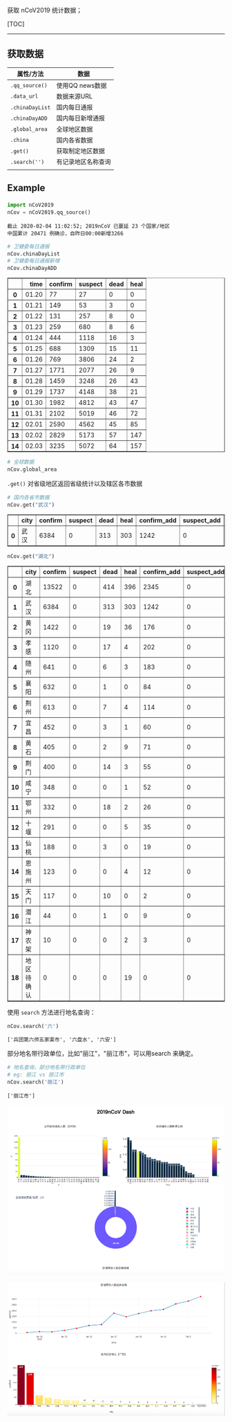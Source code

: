 获取 nCoV2019 统计数据；

[TOC]

---

## 获取数据

| 属性/方法       | 数据               |
| --------------- | ------------------ |
| `.qq_source()`  | 使用QQ news数据    |
| `.data_url`     | 数据来源URL        |
| `.chinaDayList` | 国内每日通报       |
| `.chinaDayADD`  | 国内每日新增通报   |
| `.global_area`  | 全球地区数据       |
| `.china`        | 国内各省数据       |
| `.get()`        | 获取制定地区数据   |
| `.search('')`   | 有记录地区名称查询 |
|                 |                    |



## Example

```python
import nCoV2019
nCov = nCoV2019.qq_source()
```

```
截止 2020-02-04 11:02:52; 2019nCoV 已蔓延 23 个国家/地区
中国累计 20471 例确诊，自昨日00:00新增3266
```




```python
# 卫健委每日通报
nCov.chinaDayList
# 卫健委每日通报新增
nCov.chinaDayADD
```

<table border="1" class="dataframe">
  <thead>
    <tr style="text-align: right;">
      <th></th>
      <th>time</th>
      <th>confirm</th>
      <th>suspect</th>
      <th>dead</th>
      <th>heal</th>
    </tr>
  </thead>
  <tbody>
    <tr>
      <th>0</th>
      <td>01.20</td>
      <td>77</td>
      <td>27</td>
      <td>0</td>
      <td>0</td>
    </tr>
    <tr>
      <th>1</th>
      <td>01.21</td>
      <td>149</td>
      <td>53</td>
      <td>3</td>
      <td>0</td>
    </tr>
    <tr>
      <th>2</th>
      <td>01.22</td>
      <td>131</td>
      <td>257</td>
      <td>8</td>
      <td>0</td>
    </tr>
    <tr>
      <th>3</th>
      <td>01.23</td>
      <td>259</td>
      <td>680</td>
      <td>8</td>
      <td>6</td>
    </tr>
    <tr>
      <th>4</th>
      <td>01.24</td>
      <td>444</td>
      <td>1118</td>
      <td>16</td>
      <td>3</td>
    </tr>
    <tr>
      <th>5</th>
      <td>01.25</td>
      <td>688</td>
      <td>1309</td>
      <td>15</td>
      <td>11</td>
    </tr>
    <tr>
      <th>6</th>
      <td>01.26</td>
      <td>769</td>
      <td>3806</td>
      <td>24</td>
      <td>2</td>
    </tr>
    <tr>
      <th>7</th>
      <td>01.27</td>
      <td>1771</td>
      <td>2077</td>
      <td>26</td>
      <td>9</td>
    </tr>
    <tr>
      <th>8</th>
      <td>01.28</td>
      <td>1459</td>
      <td>3248</td>
      <td>26</td>
      <td>43</td>
    </tr>
    <tr>
      <th>9</th>
      <td>01.29</td>
      <td>1737</td>
      <td>4148</td>
      <td>38</td>
      <td>21</td>
    </tr>
    <tr>
      <th>10</th>
      <td>01.30</td>
      <td>1982</td>
      <td>4812</td>
      <td>43</td>
      <td>47</td>
    </tr>
    <tr>
      <th>11</th>
      <td>01.31</td>
      <td>2102</td>
      <td>5019</td>
      <td>46</td>
      <td>72</td>
    </tr>
    <tr>
      <th>12</th>
      <td>02.01</td>
      <td>2590</td>
      <td>4562</td>
      <td>45</td>
      <td>85</td>
    </tr>
    <tr>
      <th>13</th>
      <td>02.02</td>
      <td>2829</td>
      <td>5173</td>
      <td>57</td>
      <td>147</td>
    </tr>
    <tr>
      <th>14</th>
      <td>02.03</td>
      <td>3235</td>
      <td>5072</td>
      <td>64</td>
      <td>157</td>
    </tr>
  </tbody>
</table>



```python
# 全球数据
nCov.global_area
```



`.get()`  对省级地区返回省级统计以及辖区各市数据

```python
# 国内各省市数据
nCov.get("武汉")
```

<table border="1" class="dataframe">
  <thead>
    <tr style="text-align: right;">
      <th></th>
      <th>city</th>
      <th>confirm</th>
      <th>suspect</th>
      <th>dead</th>
      <th>heal</th>
      <th>confirm_add</th>
      <th>suspect_add</th>
      <th>dead_add</th>
      <th>heal_add</th>
    </tr>
  </thead>
  <tbody>
    <tr>
      <th>0</th>
      <td>武汉</td>
      <td>6384</td>
      <td>0</td>
      <td>313</td>
      <td>303</td>
      <td>1242</td>
      <td>0</td>
      <td>48</td>
      <td>79</td>
    </tr>
  </tbody>
</table>





```python
nCov.get("湖北")
```

<table border="1" class="dataframe">
  <thead>
    <tr style="text-align: right;">
      <th></th>
      <th>city</th>
      <th>confirm</th>
      <th>suspect</th>
      <th>dead</th>
      <th>heal</th>
      <th>confirm_add</th>
      <th>suspect_add</th>
      <th>dead_add</th>
      <th>heal_add</th>
    </tr>
  </thead>
  <tbody>
    <tr>
      <th>0</th>
      <td>湖北</td>
      <td>13522</td>
      <td>0</td>
      <td>414</td>
      <td>396</td>
      <td>2345</td>
      <td>0</td>
      <td>64</td>
      <td>97</td>
    </tr>
    <tr>
      <th>1</th>
      <td>武汉</td>
      <td>6384</td>
      <td>0</td>
      <td>313</td>
      <td>303</td>
      <td>1242</td>
      <td>0</td>
      <td>48</td>
      <td>79</td>
    </tr>
    <tr>
      <th>2</th>
      <td>黄冈</td>
      <td>1422</td>
      <td>0</td>
      <td>19</td>
      <td>36</td>
      <td>176</td>
      <td>0</td>
      <td>2</td>
      <td>9</td>
    </tr>
    <tr>
      <th>3</th>
      <td>孝感</td>
      <td>1120</td>
      <td>0</td>
      <td>17</td>
      <td>4</td>
      <td>202</td>
      <td>0</td>
      <td>3</td>
      <td>2</td>
    </tr>
    <tr>
      <th>4</th>
      <td>随州</td>
      <td>641</td>
      <td>0</td>
      <td>6</td>
      <td>3</td>
      <td>183</td>
      <td>0</td>
      <td>1</td>
      <td>0</td>
    </tr>
    <tr>
      <th>5</th>
      <td>襄阳</td>
      <td>632</td>
      <td>0</td>
      <td>1</td>
      <td>0</td>
      <td>84</td>
      <td>0</td>
      <td>1</td>
      <td>-1</td>
    </tr>
    <tr>
      <th>6</th>
      <td>荆州</td>
      <td>613</td>
      <td>0</td>
      <td>7</td>
      <td>4</td>
      <td>114</td>
      <td>0</td>
      <td>1</td>
      <td>3</td>
    </tr>
    <tr>
      <th>7</th>
      <td>宜昌</td>
      <td>452</td>
      <td>0</td>
      <td>3</td>
      <td>1</td>
      <td>60</td>
      <td>0</td>
      <td>2</td>
      <td>-1</td>
    </tr>
    <tr>
      <th>8</th>
      <td>黄石</td>
      <td>405</td>
      <td>0</td>
      <td>2</td>
      <td>9</td>
      <td>71</td>
      <td>0</td>
      <td>0</td>
      <td>0</td>
    </tr>
    <tr>
      <th>9</th>
      <td>荆门</td>
      <td>400</td>
      <td>0</td>
      <td>14</td>
      <td>3</td>
      <td>55</td>
      <td>0</td>
      <td>3</td>
      <td>0</td>
    </tr>
    <tr>
      <th>10</th>
      <td>咸宁</td>
      <td>348</td>
      <td>0</td>
      <td>0</td>
      <td>1</td>
      <td>52</td>
      <td>0</td>
      <td>0</td>
      <td>0</td>
    </tr>
    <tr>
      <th>11</th>
      <td>鄂州</td>
      <td>332</td>
      <td>0</td>
      <td>18</td>
      <td>2</td>
      <td>26</td>
      <td>0</td>
      <td>3</td>
      <td>2</td>
    </tr>
    <tr>
      <th>12</th>
      <td>十堰</td>
      <td>291</td>
      <td>0</td>
      <td>0</td>
      <td>5</td>
      <td>35</td>
      <td>0</td>
      <td>0</td>
      <td>4</td>
    </tr>
    <tr>
      <th>13</th>
      <td>仙桃</td>
      <td>188</td>
      <td>0</td>
      <td>3</td>
      <td>0</td>
      <td>19</td>
      <td>0</td>
      <td>0</td>
      <td>0</td>
    </tr>
    <tr>
      <th>14</th>
      <td>恩施州</td>
      <td>123</td>
      <td>0</td>
      <td>0</td>
      <td>4</td>
      <td>12</td>
      <td>0</td>
      <td>0</td>
      <td>0</td>
    </tr>
    <tr>
      <th>15</th>
      <td>天门</td>
      <td>117</td>
      <td>0</td>
      <td>10</td>
      <td>0</td>
      <td>2</td>
      <td>0</td>
      <td>0</td>
      <td>0</td>
    </tr>
    <tr>
      <th>16</th>
      <td>潜江</td>
      <td>44</td>
      <td>0</td>
      <td>1</td>
      <td>0</td>
      <td>9</td>
      <td>0</td>
      <td>0</td>
      <td>0</td>
    </tr>
    <tr>
      <th>17</th>
      <td>神农架</td>
      <td>10</td>
      <td>0</td>
      <td>0</td>
      <td>2</td>
      <td>3</td>
      <td>0</td>
      <td>0</td>
      <td>0</td>
    </tr>
    <tr>
      <th>18</th>
      <td>地区待确认</td>
      <td>0</td>
      <td>0</td>
      <td>0</td>
      <td>19</td>
      <td>0</td>
      <td>0</td>
      <td>0</td>
      <td>0</td>
    </tr>
  </tbody>
</table>





使用 `search` 方法进行地名查询：

```python
nCov.search('六')
```


    ['兵团第六师五家渠市', '六盘水', '六安']

部分地名带行政单位，比如"丽江"，"丽江市"，可以用search 来确定。

```python
# 地名查询，部分地名带行政单位
# eg: 丽江 vs 丽江市
nCov.search('丽江')
```


    ['丽江市']



![image-20200204125921879](./png/image-1.png)

![image-20200204130009706](./png/image-2.png)